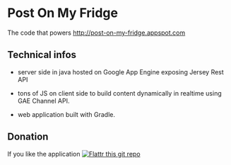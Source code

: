 # Post On My Fridge

The code that powers http://post-on-my-fridge.appspot.com

## Technical infos

* server side in java hosted on Google App Engine exposing Jersey Rest API

* tons of JS on client side to build content dynamically in realtime using GAE Channel API.

* web application built with Gradle.

## Donation

If you like the application [![Flattr this git repo](http://api.flattr.com/button/flattr-badge-large.png)](https://flattr.com/submit/auto?user_id=shagaan&url=https://github.com/shagaan&title=PostOnMyFridge&language=en_GB&tags=github&category=software)
